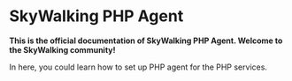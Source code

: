 # SkyWalking PHP Agent

**This is the official documentation of SkyWalking PHP Agent. Welcome to the SkyWalking community!**

In here, you could learn how to set up PHP agent for the PHP services.
